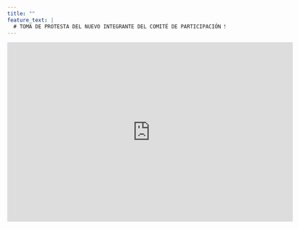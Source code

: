 ```yaml
---
title: ""
feature_text: |
  # TOMA DE PROTESTA DEL NUEVO INTEGRANTE DEL COMITÉ DE PARTICIPACIÓN SOCIAL DEL SISTEMA ANTICORRUPCIÓN DEL ESTADO DE JALISCO 
---
```

<!--<div style="text-align:justify; line-height: 1.5rem"><span>Con fundamento en las bases segunda, quinta y octava de la Convocatoria emitida el 02 de octubre de 2020 para elegir a un integrante del Comité de Participación Social del Sistema Anticorrupción del Estado de Jalisco se da a conocer la versión pública de las evaluaciones curriculares, la suma de los puntajes y el promedio obtenido por quienes llegaron a esta fase del proceso para elegir a un nuevo integrante del Comité de Participación Social del Sistema Anticorrupción del Estado de Jalisco, que son: 
</span></div>
<p></p>
<p>&nbsp;</p> -->
<iframe width="660" height="415" src="https://www.youtube.com/embed/QtG6OhyGET8" title="TOMA DE PROTESTA" frameborder="0" allow="accelerometer; autoplay; clipboard-write; encrypted-media; gyroscope; picture-in-picture" allowfullscreen></iframe>
